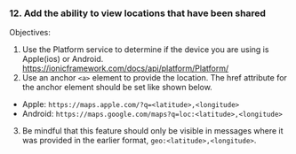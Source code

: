 ### 12. Add the ability to view locations that have been shared
        
Objectives:
1. Use the Platform service to determine if the device you are using is Apple(ios) or Android. https://ionicframework.com/docs/api/platform/Platform/
1. Use an anchor `<a>` element to provide the location.  The href attribute for the anchor element should be set like shown below.
  - Apple: `https://maps.apple.com/?q=<latitude>,<longitude>`
  - Android: `https://maps.google.com/maps?q=loc:<latitude>,<longitude>`
3. Be mindful that this feature should only be visible in messages where it was provided in the earlier format, `geo:<latitude>,<longitude>`.
